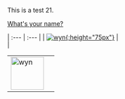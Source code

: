 This is a test 21.

<p> <a id="wyn1" href="https://www.youtube.com/watch?v=Uv1JkBL5728">What's your name?</a>  <span id="wyn1bz"></span> </p>
<script>
document.getElementById("wyn1bz").innerHTML = allmytext["wyn1b"][lang];
</script>


| :--- | :--- |
| [![wyn](https://1blockatatime.github.io/English/images/wyn1.png){:height="75px"}](https://www.youtube.com/watch?v=Uv1JkBL5728) | <a href="https://www.youtube.com/watch?v=Uv1JkBL5728"><script>document.write(allmytext["wyn1b"][lang]);</script></a> <br> <script>document.write(allmytext["wyn1c"][lang])</script> |  

<table border="0" cellpadding="0" cellspacing="0">
  <tbody>
    <tr>
      <td><a href="https://www.youtube.com/watch?v=Uv1JkBL5728"><img src="https://1blockatatime.github.io/English/images/wyn1.png" alt="wyn" height="75px" /></a></td>
      <td><a href="https://www.youtube.com/watch?v=Uv1JkBL5728"><script>document.write(allmytext["wyn1b"][lang]);</script></a> <br /> <script>document.write(allmytext["wyn1c"][lang])</script></td>
    </tr>
  </tbody>
</table>


<a href="https://www.youtube.com/watch?v=Uv1JkBL5728"><script>document.write(allmytext["wyn1b"][lang]);</script></a><script>document.write(allmytext["wyn1c"][lang]);</script>  

<h2> 
<p>
<script>
document.write(allmytext["rainbb"][lang]);
</script>
</p>
</h2>

<!--
var tiago="sefnsaf nn";  
var mytest={en : "this is english", pt : "isto é português"};
document.write(lang);
document.write('<p>' +  mytest["pt"]);
document.write(tiago);
document.write('<p>');
document.write(2+2);
-->
